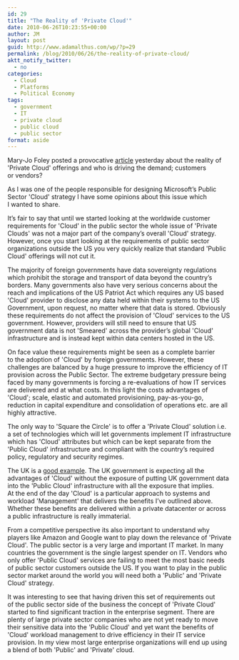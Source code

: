 ```yaml
---
id: 29
title: "The Reality of 'Private Cloud'"
date: 2010-06-26T10:23:55+00:00
author: JM
layout: post
guid: http://www.adamalthus.com/wp/?p=29
permalink: /blog/2010/06/26/the-reality-of-private-cloud/
aktt_notify_twitter:
  - no
categories:
  - Cloud
  - Platforms
  - Political Economy
tags:
  - government
  - IT
  - private cloud
  - public cloud
  - public sector
format: aside
---
```

Mary-Jo Foley posted a&nbsp;provocative <a title="Who is pushing the private cloud: Users or vendors?" href="http://bit.ly/acGNH5" target="_blank">article</a> yesterday about the reality of 'Private Cloud' offerings and who is&nbsp;driving the demand; customers or&nbsp;vendors?

As&nbsp;I&nbsp;was one of&nbsp;the people responsible for designing Microsoft&rsquo;s Public Sector 'Cloud' strategy I&nbsp;have some opinions about this issue which I&nbsp;wanted to&nbsp;share.

It&rsquo;s fair to&nbsp;say that until we&nbsp;started looking at&nbsp;the worldwide customer requirements for 'Cloud' in&nbsp;the public sector the whole issue of 'Private Clouds' was not a&nbsp;major part of&nbsp;the company&rsquo;s overall 'Cloud' strategy. However, once you start looking at&nbsp;the requirements of&nbsp;public sector organizations outside the&nbsp;US you very quickly realize that standard 'Public Cloud' offerings will not cut it.

The majority of&nbsp;foreign governments have data sovereignty regulations which prohibit the storage and transport of&nbsp;data beyond the country&rsquo;s borders. Many governments also have very serious concerns about the reach and implications of&nbsp;the&nbsp;US Patriot Act which requires any&nbsp;US based 'Cloud' provider to&nbsp;disclose any data held within their systems to&nbsp;the&nbsp;US Government, upon request, no&nbsp;matter where that data is&nbsp;stored. Obviously these requirements do&nbsp;not affect the provision of 'Cloud' services to&nbsp;the&nbsp;US government. However, providers will still need to&nbsp;ensure that&nbsp;US government data is&nbsp;not 'Smeared' across the provider&rsquo;s global 'Cloud' infrastructure and is&nbsp;instead kept within data centers hosted in&nbsp;the&nbsp;US.

On&nbsp;face value these requirements might be&nbsp;seen as&nbsp;a&nbsp;complete barrier to&nbsp;the adoption of 'Cloud' by&nbsp;foreign governments. However, these challenges are balanced by&nbsp;a&nbsp;huge pressure to&nbsp;improve the efficiency of&nbsp;IT provision across the Public Sector. The extreme budgetary pressure being faced by&nbsp;many governments is&nbsp;forcing a&nbsp;re-evaluations of&nbsp;how&nbsp;IT services are delivered and at&nbsp;what costs. In&nbsp;this light the costs advantages of 'Cloud'; scale, elastic and automated provisioning, pay-as-you-go, reduction in&nbsp;capital expenditure and consolidation of&nbsp;operations etc. are all highly attractive.

The only way to 'Square the Circle' is&nbsp;to&nbsp;offer a 'Private Cloud' solution i.e. a&nbsp;set of&nbsp;technologies which will let governments implement&nbsp;IT infrastructure which has 'Cloud' attributes but which can be&nbsp;kept separate from the 'Public Cloud' infrastructure and compliant with the country&rsquo;s required policy, regulatory and security regimes.

The&nbsp;UK is a <a title="UK G-Cloud" href="http://bit.ly/caMDUU" target="_blank">good example</a>. The&nbsp;UK government is&nbsp;expecting all the advantages of 'Cloud' without the exposure of&nbsp;putting&nbsp;UK government data into the 'Public Cloud' infrastructure with all the exposure that implies. At&nbsp;the end of&nbsp;the day 'Cloud' is&nbsp;a&nbsp;particular approach to&nbsp;systems and workload 'Management' that delivers the benefits I&rsquo;ve outlined above. Whether these benefits are delivered within a&nbsp;private datacenter or&nbsp;across a&nbsp;public infrastructure is&nbsp;really immaterial.

From a&nbsp;competitive perspective its also important to&nbsp;understand why players like Amazon and Google want to&nbsp;play down the relevance of 'Private Cloud'. The public sector is&nbsp;a&nbsp;very large and important&nbsp;IT market. In&nbsp;many countries the government is&nbsp;the single largest spender on&nbsp;IT. Vendors who only offer 'Public Cloud' services are failing to&nbsp;meet the most basic needs of&nbsp;public sector customers outside the&nbsp;US. If&nbsp;you want to&nbsp;play in&nbsp;the public sector market around the world you will need both a 'Public' and 'Private Cloud' strategy.

It&nbsp;was interesting to&nbsp;see that having driven this set of&nbsp;requirements out of&nbsp;the public sector side of&nbsp;the business the concept of 'Private Cloud' started to&nbsp;find significant traction in&nbsp;the enterprise segment. There are plenty of&nbsp;large private sector companies who are not yet ready to&nbsp;move their sensitive data into the 'Public Cloud' and yet want the benefits of 'Cloud' workload management to&nbsp;drive efficiency in&nbsp;their&nbsp;IT service provision. In&nbsp;my&nbsp;view most large enterprise organizations will end up&nbsp;using a&nbsp;blend of&nbsp;both 'Public' and 'Private' cloud.